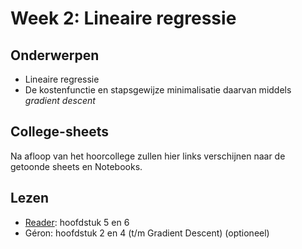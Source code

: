 # Week 2: Lineaire regressie

## Onderwerpen

* Lineaire regressie
* De kostenfunctie en stapsgewijze minimalisatie daarvan middels _gradient descent_

## College-sheets

Na afloop van het hoorcollege zullen hier links verschijnen naar de getoonde sheets en Notebooks.

## Lezen

* [Reader](../files/Reader%20Machine%20Learning%202.1%20CC%20BY-NC-SA%204.0.pdf): hoofdstuk 5 en 6
* Géron: hoofdstuk 2 en 4 (t/m Gradient Descent) (optioneel)
